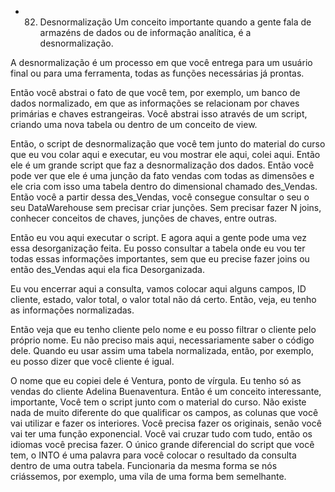 - 82. Desnormalização
Um conceito importante quando a gente fala de armazéns de dados ou de informação analítica, é a desnormalização.

A desnormalização é um processo em que você entrega para um usuário final ou para uma ferramenta, todas as funções necessárias já prontas.

Então você abstrai o fato de que você tem, por exemplo, um banco de dados normalizado, em que as informações se relacionam por chaves primárias e chaves estrangeiras. Você abstrai isso através de um script, criando uma nova tabela ou dentro de um conceito de view.

Então, o script de desnormalização que você tem junto do material do curso que eu vou colar aqui e executar, eu vou mostrar ele aqui, colei aqui. Então ele é um grande script que faz a desnormalização dos dados. Então você pode ver que ele é uma junção da fato vendas com todas as dimensões e ele cria com isso uma tabela dentro do dimensional chamado des_Vendas. Então você a partir dessa des_Vendas, você consegue consultar o seu o seu DataWarehouse sem precisar criar junções. Sem precisar fazer N joins, conhecer conceitos de chaves, junções de chaves, entre outras.

Então eu vou aqui executar o script. E agora aqui a gente pode uma vez essa desorganização feita. 
Eu posso consultar a tabela onde eu vou ter todas essas informações importantes, sem que eu precise fazer joins ou então des_Vendas aqui ela fica Desorganizada.

Eu vou encerrar aqui a consulta, vamos colocar aqui alguns campos, ID cliente, estado, valor total, o valor total não dá certo. Então, veja, eu tenho as informações normalizadas.

Então veja que eu tenho cliente pelo nome e eu posso filtrar o cliente pelo próprio nome. Eu não preciso mais aqui, necessariamente saber o código dele. Quando eu usar assim uma tabela normalizada, então, por exemplo, eu posso dizer que você cliente é igual.

O nome que eu copiei dele é Ventura, ponto de vírgula.
Eu tenho só as vendas do cliente Adelina Buenaventura.
Então é um conceito interessante, importante, Você tem o script junto com o material do curso. Não existe nada de muito diferente do que qualificar os campos, as colunas que você vai utilizar e fazer os interiores. Você precisa fazer os originais, senão você vai ter uma função exponencial. Você vai cruzar tudo com tudo, então os idiomas você precisa fazer.
O único grande diferencial do script que você tem, o INTO é uma palavra para você colocar o resultado da consulta dentro de uma outra tabela. Funcionaria da mesma forma se nós criássemos, por exemplo, uma vila de uma forma bem semelhante.